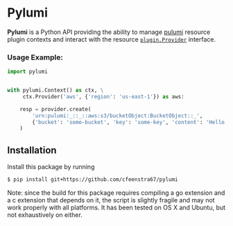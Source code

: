 # Pylumi

**Pylumi** is a Python API providing the ability to manage [pulumi](https://github.com/pulumi/pulumi) resource plugin contexts and interact with the resource [`plugin.Provider`](https://github.com/pulumi/pulumi/blob/89c956d18942c1fcbf687da3052dd26089d8f486/sdk/go/common/resource/plugin/provider.go#L37) interface.

### Usage Example:

```python
import pylumi


with pylumi.Context() as ctx, \
     ctx.Provider('aws', {'region': 'us-east-1'}) as aws:

    resp = provider.create(
        'urn:pulumi:_::_::aws:s3/bucketObject:BucketObject::_',
        {'bucket': 'some-bucket', 'key': 'some-key', 'content': 'Hello, world!'},
    )
```

## Installation

Install this package by running
```bash
$ pip install git+https://github.com/cfeenstra67/pylumi
```
Note: since the build for this package requires compiling a go extension and a c extension that depends on it, the script is slightly fragile and may not work properly with all platforms. It has been tested on OS X and Ubuntu, but not exhaustively on either.
